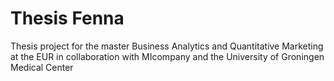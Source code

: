# Thesis Fenna

Thesis project for the master Business Analytics and Quantitative Marketing at the EUR in collaboration with MIcompany and the University of Groningen Medical Center
